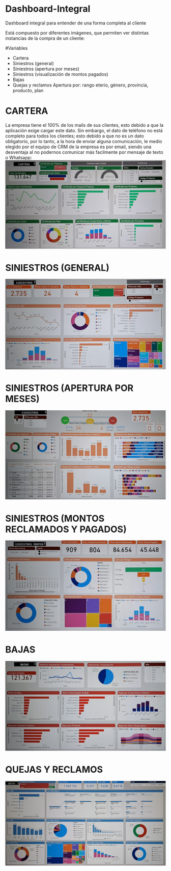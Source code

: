 # Dashboard-Integral
Dashboard integral para entender de una forma completa al cliente

Está compuesto por diferentes imágenes, que permiten ver distintas instancias de la compra de un cliente:

#Variables
- Cartera
- Siniestros (general)
- Siniestros (apertura por meses)
- Siniestros (visualización de montos pagados)
- Bajas
- Quejas y reclamos
Apertura por: rango eterio, género, provincia, producto, plan


# CARTERA
La empresa tiene el 100% de los mails de sus clientes, esto debido a que la aplicación exige cargar este dato. Sin embargo, el dato de teléfono no está completo para todos los clientes; esto debido a que no es un dato obligatorio, por lo tanto, a la hora de enviar alguna comunicación, le medio elegido por el equipo de CRM de la empresa es por email, siendo una desventaja al no podernos comunicar más facilmente por mensaje de texto o Whatsapp:
![Cartera](https://github.com/vittoriadelsignore/Dashboard-Integral/blob/master/CARTERA.jpeg)

# SINIESTROS (GENERAL)
![Siniestros](https://github.com/vittoriadelsignore/Dashboard-Integral/blob/master/SINIESTROS%20GRAL.jpeg)

# SINIESTROS (APERTURA POR MESES)
![Siniestros Meses](https://github.com/vittoriadelsignore/Dashboard-Integral/blob/master/SINIESTROS%20MESES.jpeg)

# SINIESTROS (MONTOS RECLAMADOS Y PAGADOS)
![Siniestros Montos](https://github.com/vittoriadelsignore/Dashboard-Integral/blob/master/SINIESTROS%20MONTOS.jpeg)

# BAJAS
![Bajas](https://github.com/vittoriadelsignore/Dashboard-Integral/blob/master/BAJAS.jpeg)

# QUEJAS Y RECLAMOS
![Quejas y Reclamos](https://github.com/vittoriadelsignore/Dashboard-Integral/blob/master/QUEJAS%20Y%20RECLAMOS.jpeg)

